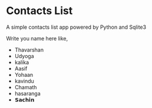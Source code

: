 # Contacts List

A simple contacts list app powered by Python and Sqlite3

Write you name here like,
- Thavarshan
- Udyoga
- kalika
- Aasif
- Yohaan
- kavindu
- Chamath
- hasaranga
- 𝗦𝗮𝗰𝗵𝗶𝗻
